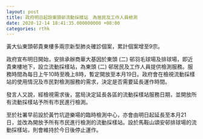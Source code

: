 ```yaml
---
layout: post
title: 政府明日起設東頭邨流動採樣站　為居民及工作人員檢測
date: 2020-12-14 18:41:35.000000000 +08:00
categories: rthk
---
```


黃大仙東頭邨貴東樓多兩宗新型肺炎確診個案，累計個案增至9宗。

政府宣布明日開始，安排承辦商華大基因於東頭 (二) 邨羽毛球場及排球場，即近貴東樓地下，設立流動採樣站，為東頭 (二) 邨居民及工作人員提供檢測服務。服務時間為每日上午10時至晚上8時，暫定開放至本月19日。政府會在檢視流動採樣站的使用情況及市民對檢測服務的需求，決定是否需要延長運作時間。

發言人又說，經檢視需求後，當局決定延長各區的流動採樣站服務日期，並開放所有流動採樣站予所有市民進行檢測。

至於社署早前設於黃竹坑遊樂場的臨時檢測中心，亦會由明日起延長至本月21日，並改為開放予所有市民進行檢測的流動採樣站。設於馬鞍山頌安邨排球場的流動採樣站，則會維持於今日後停止運作。
